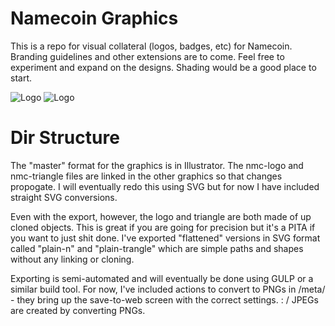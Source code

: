 Namecoin Graphics
=================

This is a repo for visual collateral (logos, badges, etc) for Namecoin.  Branding guidelines and other extensions are to come.  Feel free to experiment and expand on the designs.  Shading would be a good place to start.

 ![Logo](https://raw.github.com/indolering/nmc-graphics/master/png/100/nmc-triangle.png)
 ![Logo](https://raw.github.com/indolering/nmc-graphics/master/png/100/nmc-logo.png)

Dir Structure
=============
The "master" format for the graphics is in Illustrator.  The nmc-logo and nmc-triangle files are linked in the other graphics so that changes propogate.  I will eventually redo this using SVG but for now I have included straight SVG conversions.

Even with the export, however, the logo and triangle are both made of up cloned objects. This is great if you are going for precision but it's a PITA if you want to just shit done.  I've exported "flattened" versions in SVG format called "plain-n" and "plain-trangle" which are simple paths and shapes without any linking or cloning.

Exporting is semi-automated and will eventually be done using GULP or a similar build tool.  For now, I've included actions to convert to PNGs in /meta/ - they bring up the save-to-web screen with the correct settings. : /  JPEGs are created by converting PNGs.

